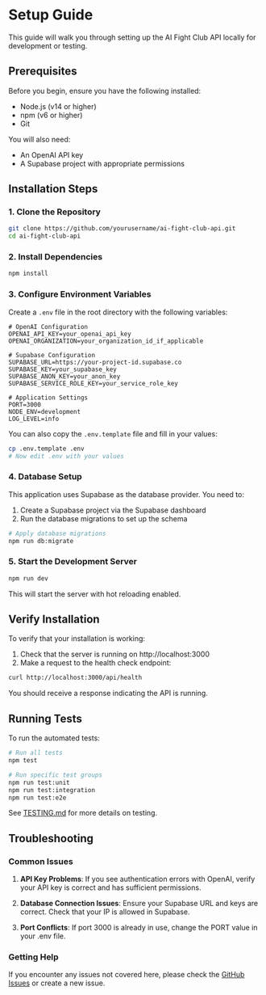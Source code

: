 # Setup Guide

This guide will walk you through setting up the AI Fight Club API locally for development or testing.

## Prerequisites

Before you begin, ensure you have the following installed:

- Node.js (v14 or higher)
- npm (v6 or higher)
- Git

You will also need:

- An OpenAI API key
- A Supabase project with appropriate permissions

## Installation Steps

### 1. Clone the Repository

```bash
git clone https://github.com/yourusername/ai-fight-club-api.git
cd ai-fight-club-api
```

### 2. Install Dependencies

```bash
npm install
```

### 3. Configure Environment Variables

Create a `.env` file in the root directory with the following variables:

```
# OpenAI Configuration
OPENAI_API_KEY=your_openai_api_key
OPENAI_ORGANIZATION=your_organization_id_if_applicable

# Supabase Configuration
SUPABASE_URL=https://your-project-id.supabase.co
SUPABASE_KEY=your_supabase_key
SUPABASE_ANON_KEY=your_anon_key
SUPABASE_SERVICE_ROLE_KEY=your_service_role_key

# Application Settings
PORT=3000
NODE_ENV=development
LOG_LEVEL=info
```

You can also copy the `.env.template` file and fill in your values:

```bash
cp .env.template .env
# Now edit .env with your values
```

### 4. Database Setup

This application uses Supabase as the database provider. You need to:

1. Create a Supabase project via the Supabase dashboard
2. Run the database migrations to set up the schema

```bash
# Apply database migrations
npm run db:migrate
```

### 5. Start the Development Server

```bash
npm run dev
```

This will start the server with hot reloading enabled.

## Verify Installation

To verify that your installation is working:

1. Check that the server is running on http://localhost:3000
2. Make a request to the health check endpoint:

```bash
curl http://localhost:3000/api/health
```

You should receive a response indicating the API is running.

## Running Tests

To run the automated tests:

```bash
# Run all tests
npm test

# Run specific test groups
npm run test:unit
npm run test:integration
npm run test:e2e
```

See [TESTING.md](./TESTING.md) for more details on testing.

## Troubleshooting

### Common Issues

1. **API Key Problems**: If you see authentication errors with OpenAI, verify your API key is correct and has sufficient permissions.

2. **Database Connection Issues**: Ensure your Supabase URL and keys are correct. Check that your IP is allowed in Supabase.

3. **Port Conflicts**: If port 3000 is already in use, change the PORT value in your .env file.

### Getting Help

If you encounter any issues not covered here, please check the [GitHub Issues](https://github.com/yourusername/ai-fight-club-api/issues) or create a new issue. 